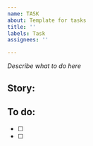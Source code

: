 ```yaml
---
name: TASK
about: Template for tasks
title: ''
labels: Task
assignees: ''

---
```


_Describe what to do here_

## Story:

## To do: 
- [ ]
- [ ]
